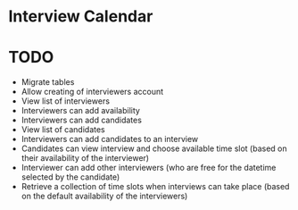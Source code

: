 # Interview Calendar

# TODO
- Migrate tables
- Allow creating of interviewers account
- View list of interviewers
- Interviewers can add availability
- Interviewers can add candidates
- View list of candidates
- Interviewers can add candidates to an interview
- Candidates can view interview and choose available time slot (based on their availability of the interviewer)
- Interviewer can add other interviewers (who are free for the datetime selected by the candidate)
- Retrieve a collection of time slots when interviews can take place (based on the default availability of the interviewers)
